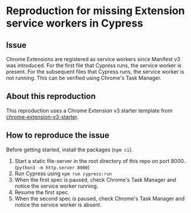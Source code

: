 # Reproduction for missing Extension service workers in Cypress

## Issue

Chrome Extensions are registered as service workers since Manifest v3 was introduced. For the first file that Cypress runs, the service worker is present. For the subsequent files that Cypress runs, the service worker is not running. This can be verified using Chrome's Task Manager.

## About this reproduction

This reproduction uses a Chrome Extension v3 starter template from [chrome-extension-v3-starter](https://github.com/SimGus/chrome-extension-v3-starter).

## How to reproduce the issue

Before getting started, install the packages (`npm ci`).

1. Start a static file-server in the root directory of this repo on port 8000. (`python3 -m http.server 8000`)
1. Run Cypress using `npm run cypress:run`
1. When the first spec is paused, check Chrome's Task Manager and notice the service worker running.
1. Resume the first spec.
1. When the second spec is paused, check Chrome's Task Manager and notice the service worker is absent.
